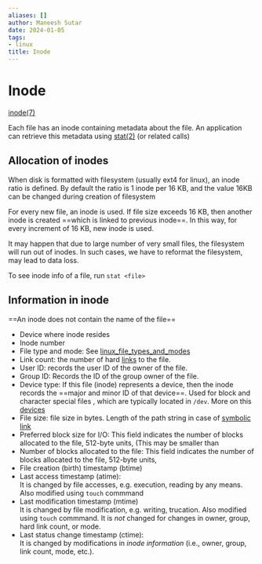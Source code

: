 ```yaml
---
aliases: []
author: Maneesh Sutar
date: 2024-01-05
tags:
- linux
title: Inode
---
```


# Inode

[inode(7)](https://man7.org/linux/man-pages/man7/inode.7.html)

Each file has an inode containing metadata about the file.  An application can retrieve this metadata using [stat(2)](https://man7.org/linux/man-pages/man2/stat.2.html) (or related calls)

## Allocation of inodes

When disk is formatted with filesystem (usually ext4 for linux), an inode ratio is defined. By default the ratio is 1 inode per 16 KB, and the value 16KB can be changed during creation of filesystem

For every new file, an inode is used. If file size exceeds 16 KB, then another inode is created ==which is linked to previous inode==. In this way, for every increment of 16 KB, new inode is used.

It may happen that due to large number of very small files, the filesystem will run out of inodes. In such cases, we have to reformat the filesystem, may lead to data loss.

To see inode info of a file, run `stat <file>`

## Information in inode

==An inode does not contain the name of the file==

* Device where inode resides
* Inode number
* File type and mode: See [linux_file_types_and_modes](linux_file_types_and_modes.md)
* Link count: the number of hard [links](links.md)  to the file.
* User ID: records the user ID of the owner of the file.
* Group ID: Records the ID of the group owner of the file.
* Device type: If this file (inode) represents a device, then the inode records the ==major and minor ID of that device==. Used for block and character special files , which are typically located in `/dev`. More on this [devices](devices.md)
* File size: file size in bytes. Length of the path string in case of [symbolic link](links.md)
* Preferred block size for I/O: This field indicates the number of blocks allocated to the file, 512-byte units, (This may be smaller than
* Number of blocks allocated to the file: This field indicates the number of blocks allocated to the file, 512-byte units,
* File creation (birth) timestamp (btime)
* Last access timestamp (atime):  
  It is changed by file accesses, e.g. execution, reading by any means. Also modified using `touch` commmand
* Last modification timestamp (mtime)  
  It is changed by file modification, e.g. writing, trucation. Also modified using `touch` commmand. It is *not* changed for changes in owner, group, hard link count, or mode.
* Last status change timestamp (ctime):  
  It is changed by modifications in *inode information* (i.e., owner, group, link count, mode, etc.).
